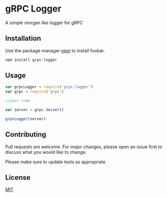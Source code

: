 # gRPC Logger

A simple morgan like logger for gRPC

## Installation

Use the package manager [npm](https://www.npmjs.com/) to install foobar.

```bash
npm install grpc-logger
```

## Usage

```javascript
var grpcLogger = require('grpc-logger')
var grpc = require('grpc')

//your code 

var server = grpc.Server()

grpcLogger(server)
```

## Contributing
Pull requests are welcome. For major changes, please open an issue first to discuss what you would like to change.

Please make sure to update tests as appropriate.

## License
[MIT](https://choosealicense.com/licenses/mit/)